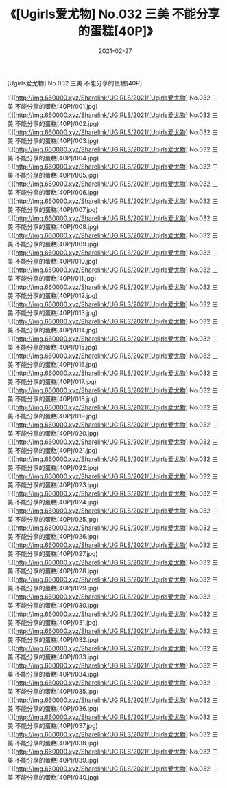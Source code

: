 ﻿---
layout: post
title:  《[Ugirls爱尤物] No.032 三美 不能分享的蛋糕[40P]》
date:   2021-02-27
img: http://img.660000.xyz/Sharelink/UGIRLS/2021/[Ugirls爱尤物] No.032 三美 不能分享的蛋糕[40P]/000.jpg
categories: [美女, 清纯, 唯美]
---

[Ugirls爱尤物] No.032 三美 不能分享的蛋糕[40P]

  ![](http://img.660000.xyz/Sharelink/UGIRLS/2021/[Ugirls爱尤物] No.032 三美 不能分享的蛋糕[40P]/001.jpg) <br> ![](http://img.660000.xyz/Sharelink/UGIRLS/2021/[Ugirls爱尤物] No.032 三美 不能分享的蛋糕[40P]/002.jpg) <br> ![](http://img.660000.xyz/Sharelink/UGIRLS/2021/[Ugirls爱尤物] No.032 三美 不能分享的蛋糕[40P]/003.jpg) <br> ![](http://img.660000.xyz/Sharelink/UGIRLS/2021/[Ugirls爱尤物] No.032 三美 不能分享的蛋糕[40P]/004.jpg) <br> ![](http://img.660000.xyz/Sharelink/UGIRLS/2021/[Ugirls爱尤物] No.032 三美 不能分享的蛋糕[40P]/005.jpg) <br> ![](http://img.660000.xyz/Sharelink/UGIRLS/2021/[Ugirls爱尤物] No.032 三美 不能分享的蛋糕[40P]/006.jpg) <br> ![](http://img.660000.xyz/Sharelink/UGIRLS/2021/[Ugirls爱尤物] No.032 三美 不能分享的蛋糕[40P]/007.jpg) <br> ![](http://img.660000.xyz/Sharelink/UGIRLS/2021/[Ugirls爱尤物] No.032 三美 不能分享的蛋糕[40P]/008.jpg) <br> ![](http://img.660000.xyz/Sharelink/UGIRLS/2021/[Ugirls爱尤物] No.032 三美 不能分享的蛋糕[40P]/009.jpg) <br> ![](http://img.660000.xyz/Sharelink/UGIRLS/2021/[Ugirls爱尤物] No.032 三美 不能分享的蛋糕[40P]/010.jpg) <br> ![](http://img.660000.xyz/Sharelink/UGIRLS/2021/[Ugirls爱尤物] No.032 三美 不能分享的蛋糕[40P]/011.jpg) <br> ![](http://img.660000.xyz/Sharelink/UGIRLS/2021/[Ugirls爱尤物] No.032 三美 不能分享的蛋糕[40P]/012.jpg) <br> ![](http://img.660000.xyz/Sharelink/UGIRLS/2021/[Ugirls爱尤物] No.032 三美 不能分享的蛋糕[40P]/013.jpg) <br> ![](http://img.660000.xyz/Sharelink/UGIRLS/2021/[Ugirls爱尤物] No.032 三美 不能分享的蛋糕[40P]/014.jpg) <br> ![](http://img.660000.xyz/Sharelink/UGIRLS/2021/[Ugirls爱尤物] No.032 三美 不能分享的蛋糕[40P]/015.jpg) <br> ![](http://img.660000.xyz/Sharelink/UGIRLS/2021/[Ugirls爱尤物] No.032 三美 不能分享的蛋糕[40P]/016.jpg) <br> ![](http://img.660000.xyz/Sharelink/UGIRLS/2021/[Ugirls爱尤物] No.032 三美 不能分享的蛋糕[40P]/017.jpg) <br> ![](http://img.660000.xyz/Sharelink/UGIRLS/2021/[Ugirls爱尤物] No.032 三美 不能分享的蛋糕[40P]/018.jpg) <br> ![](http://img.660000.xyz/Sharelink/UGIRLS/2021/[Ugirls爱尤物] No.032 三美 不能分享的蛋糕[40P]/019.jpg) <br> ![](http://img.660000.xyz/Sharelink/UGIRLS/2021/[Ugirls爱尤物] No.032 三美 不能分享的蛋糕[40P]/020.jpg) <br> ![](http://img.660000.xyz/Sharelink/UGIRLS/2021/[Ugirls爱尤物] No.032 三美 不能分享的蛋糕[40P]/021.jpg) <br> ![](http://img.660000.xyz/Sharelink/UGIRLS/2021/[Ugirls爱尤物] No.032 三美 不能分享的蛋糕[40P]/022.jpg) <br> ![](http://img.660000.xyz/Sharelink/UGIRLS/2021/[Ugirls爱尤物] No.032 三美 不能分享的蛋糕[40P]/023.jpg) <br> ![](http://img.660000.xyz/Sharelink/UGIRLS/2021/[Ugirls爱尤物] No.032 三美 不能分享的蛋糕[40P]/024.jpg) <br> ![](http://img.660000.xyz/Sharelink/UGIRLS/2021/[Ugirls爱尤物] No.032 三美 不能分享的蛋糕[40P]/025.jpg) <br> ![](http://img.660000.xyz/Sharelink/UGIRLS/2021/[Ugirls爱尤物] No.032 三美 不能分享的蛋糕[40P]/026.jpg) <br> ![](http://img.660000.xyz/Sharelink/UGIRLS/2021/[Ugirls爱尤物] No.032 三美 不能分享的蛋糕[40P]/027.jpg) <br> ![](http://img.660000.xyz/Sharelink/UGIRLS/2021/[Ugirls爱尤物] No.032 三美 不能分享的蛋糕[40P]/028.jpg) <br> ![](http://img.660000.xyz/Sharelink/UGIRLS/2021/[Ugirls爱尤物] No.032 三美 不能分享的蛋糕[40P]/029.jpg) <br> ![](http://img.660000.xyz/Sharelink/UGIRLS/2021/[Ugirls爱尤物] No.032 三美 不能分享的蛋糕[40P]/030.jpg) <br> ![](http://img.660000.xyz/Sharelink/UGIRLS/2021/[Ugirls爱尤物] No.032 三美 不能分享的蛋糕[40P]/031.jpg) <br> ![](http://img.660000.xyz/Sharelink/UGIRLS/2021/[Ugirls爱尤物] No.032 三美 不能分享的蛋糕[40P]/032.jpg) <br> ![](http://img.660000.xyz/Sharelink/UGIRLS/2021/[Ugirls爱尤物] No.032 三美 不能分享的蛋糕[40P]/033.jpg) <br> ![](http://img.660000.xyz/Sharelink/UGIRLS/2021/[Ugirls爱尤物] No.032 三美 不能分享的蛋糕[40P]/034.jpg) <br> ![](http://img.660000.xyz/Sharelink/UGIRLS/2021/[Ugirls爱尤物] No.032 三美 不能分享的蛋糕[40P]/035.jpg) <br> ![](http://img.660000.xyz/Sharelink/UGIRLS/2021/[Ugirls爱尤物] No.032 三美 不能分享的蛋糕[40P]/036.jpg) <br> ![](http://img.660000.xyz/Sharelink/UGIRLS/2021/[Ugirls爱尤物] No.032 三美 不能分享的蛋糕[40P]/037.jpg) <br> ![](http://img.660000.xyz/Sharelink/UGIRLS/2021/[Ugirls爱尤物] No.032 三美 不能分享的蛋糕[40P]/038.jpg) <br> ![](http://img.660000.xyz/Sharelink/UGIRLS/2021/[Ugirls爱尤物] No.032 三美 不能分享的蛋糕[40P]/039.jpg) <br> ![](http://img.660000.xyz/Sharelink/UGIRLS/2021/[Ugirls爱尤物] No.032 三美 不能分享的蛋糕[40P]/040.jpg) <br>